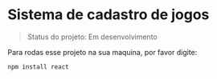 # Sistema de cadastro de jogos


> Status do projeto: Em desenvolvimento

Para rodas esse projeto na sua maquina, por favor digite:
```
npm install react
```
